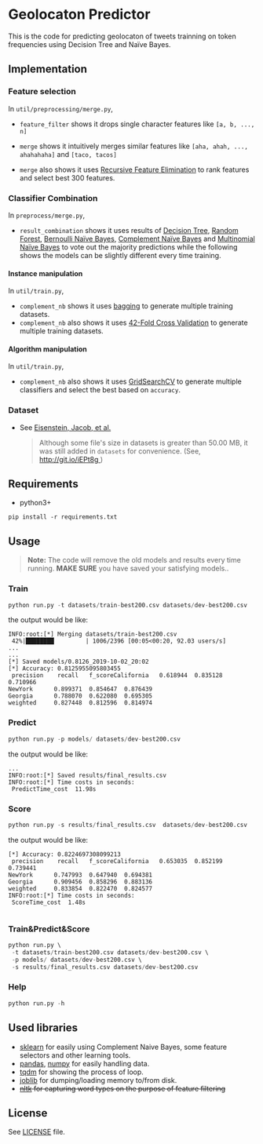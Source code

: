 
# Geolocaton Predictor  
This is the code for predicting geolocaton of tweets trainning on token frequencies using Decision Tree and Naïve Bayes.  
## Implementation  
###  Feature selection
In `util/preprocessing/merge.py`,  
+ `feature_filter` shows it drops single character features like `[a, b, ..., n]`  
- `merge` shows it intuitively merges similar features like `[aha, ahah, ..., ahahahaha]` and `[taco, tacos]`  
+ `merge` also shows it uses [Recursive Feature Elimination](https://scikit-learn.org/stable/auto_examples/feature_selection/plot_rfe_digits.html#sphx-glr-auto-examples-feature-selection-plot-rfe-digits-py) to rank features and select best 300 features.  
###  Classifier Combination 
In `preprocess/merge.py`,  
+ `result_combination` shows it uses results of [Decision Tree](https://scikit-learn.org/stable/modules/tree.html), [Random Forest](https://scikit-learn.org/stable/modules/generated/sklearn.ensemble.RandomForestClassifier.html), [Bernoulli Naïve Bayes](https://scikit-learn.org/stable/modules/generated/sklearn.naive_bayes.BernoulliNB.html](https://scikit-learn.org/stable/modules/generated/sklearn.naive_bayes.BernoulliNB.html)), [Complement Naïve Bayes](https://scikit-learn.org/stable/modules/generated/sklearn.naive_bayes.ComplementNB.html) and [Multinomial Naïve Bayes](https://scikit-learn.org/stable/modules/generated/sklearn.naive_bayes.MultinomialNB.html) to vote out the majority predictions while the following shows the models can be slightly different every time training.  
#### Instance manipulation
In `util/train.py`,  
+ `complement_nb` shows it uses [bagging](https://scikit-learn.org/stable/modules/generated/sklearn.ensemble.BaggingClassifier.html) to generate multiple training datasets.   
+ `complement_nb` also shows it uses [42-Fold Cross Validation](https://scikit-learn.org/stable/modules/generated/sklearn.model_selection.GridSearchCV.html) to generate multiple training datasets.   
  
#### Algorithm manipulation
In `util/train.py`,   
+ `complement_nb` also shows it uses [GridSearchCV](https://scikit-learn.org/stable/modules/generated/sklearn.model_selection.GridSearchCV.html) to generate multiple classifiers and select the best based on `accuracy`.   
### Dataset  
+ See [Eisenstein, Jacob, et al.](http://www.cs.cmu.edu/~nasmith/papers/eisenstein+oconnor+smith+xing.emnlp10.pdf)  
  >Although some file's size in datasets is greater than 50.00 MB, it was still added in `datasets` for convenience. (See, [http://git.io/iEPt8g ](http://git.io/iEPt8g ))  
  
## Requirements  
+ python3+  
```pip  
pip install -r requirements.txt  
```  
## Usage  
> **Note:** The code will remove the old models and results every time running.  <strong>MAKE SURE</strong> you have saved your satisfying models..

### Train  
```python  
python run.py -t datasets/train-best200.csv datasets/dev-best200.csv  
```  
the output would be like:  
```  
INFO:root:[*] Merging datasets/train-best200.csv   
 42%|████████         | 1006/2396 [00:05<00:20, 92.03 users/s]  
...  
...  
[*] Saved models/0.8126_2019-10-02_20:02  
[*] Accuracy: 0.8125955095803455  
 precision    recall   f_scoreCalifornia   0.618944  0.835128  0.710966  
NewYork      0.899371  0.854647  0.876439  
Georgia      0.788070  0.622080  0.695305  
weighted     0.827448  0.812596  0.814974  
```  
### Predict  
```python  
python run.py -p models/ datasets/dev-best200.csv   
```  
the output would be like:  
```  
...  
INFO:root:[*] Saved results/final_results.csv  
INFO:root:[*] Time costs in seconds:  
 PredictTime_cost  11.98s  
```  
### Score  
```python  
python run.py -s results/final_results.csv  datasets/dev-best200.csv  
```  
the output would be like:  
```  
[*] Accuracy: 0.8224697308099213  
 precision    recall   f_scoreCalifornia   0.653035  0.852199  0.739441  
NewYork      0.747993  0.647940  0.694381  
Georgia      0.909456  0.858296  0.883136  
weighted     0.833854  0.822470  0.824577  
INFO:root:[*] Time costs in seconds:  
 ScoreTime_cost  1.48s  
  
```  
### Train&Predict&Score  
```python  
python run.py \  
 -t datasets/train-best200.csv datasets/dev-best200.csv \ 
 -p models/ datasets/dev-best200.csv \ 
 -s results/final_results.csv datasets/dev-best200.csv 
```  
  
### Help  
```python  
python run.py -h  
```  
  
## Used libraries  
+ [sklearn](https://scikit-learn.org/stable/index.html) for easily using Complement Naive Bayes, some feature selectors and other learning tools.  
+ [pandas](https://github.com/pandas-dev/pandas.git), [numpy](https://github.com/numpy/numpy.git)  for easily handling data.  
+ [tqdm](https://github.com/tqdm/tqdm.git) for showing the process of loop.  
+ [joblib](https://joblib.readthedocs.io/en/latest/) for dumping/loading memory to/from disk.  
+ <strike>[nltk](https://github.com/tqdm/tqdm.git) for capturing word types on the purpose of feature filtering</strike>  
## License  
See [LICENSE](LICENSE) file.
